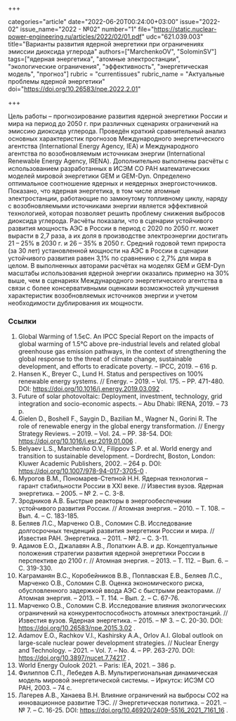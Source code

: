 +++

categories="article"
date="2022-06-20T00:24:00+03:00"
issue="2022-02"
issue_name="2022 - №02"
number="1"
file="https://static.nuclear-power-engineering.ru/articles/2022/02/01.pdf"
udc="621.039.003"
title="Варианты развития ядерной энергетики при ограничениях эмиссии диоксида углерода"
authors=["MarchenkoOV", "SolominSV"]
tags=["ядерная энергетика", "атомные электростанции", "экологические ограничения", "эффективность", "энергетическая модель", "прогноз"]
rubric = "currentissues"
rubric_name = "Актуальные проблемы ядерной энергетики"
doi="https://doi.org/10.26583/npe.2022.2.01"

+++

Цель работы – прогнозирование развития ядерной энергетики России и мира на период до 2050 г. при различных сценариях ограничений на эмиссию диоксида углерода. Проведён краткий сравнительный анализ основных характеристик прогнозов Международного энергетического агентства (International Energy Agency, IEA) и Международного агентства по возобновляемым источникам энергии (International Renewable Energy Agency, IRENA). Дополнительно выполнены расчёты с использованием разработанных в ИСЭМ СО РАН математических моделей мировой энергетики GEM и GEM-Dyn. Определено оптимальное соотношение ядерных и неядерных энергоисточников. Показано, что ядерная энергетика, в том числе атомные электростанции, работающие по замкнутому топливному циклу, наряду с возобновляемыми источниками энергии является эффективной технологией, которая позволяет решить проблему снижения выбросов диоксида углерода. Расчёты показали, что в сценарии устойчивого развития мощность АЭС в России в период с 2020 по 2050 гг. может вырасти в 2,7 раза, а их доля в производстве электроэнергии достигать 21 – 25% в 2030 г. и 26 – 35% в 2050 г. Средний годовой темп прироста (за 30 лет) установленной мощности на АЭС в России в сценарии устойчивого развития равен 3,1% по сравнению с 2,7% для мира в целом. В выполненных авторами расчётах на моделях GEM и GEM-Dyn масштабы использования ядерной энергии оказались примерно на 30% выше, чем в сценариях Международного энергетического агентства в связи с более консервативными оценками возможностей улучшения характеристик возобновляемых источников энергии и учетом необходимости дублирования их мощности.

### Ссылки

1. Global Warming of 1.5єC. An IPCC Special Report on the impacts of global warming of 1.5°C above pre-industrial levels and related global greenhouse gas emission pathways, in the context of strengthening the global response to the threat of climate change, sustainable development, and efforts to eradicate poverty. – IPCC, 2019. – 616 p.
2. Hansen K., Breyer C., Lund H. Status and perspectives on 100% renewable energy systems. // Energy. – 2019. – Vol. 175. – PP. 471-480. DOI: https://doi.org/10.1016/j.energy.2019.03.092 .
3. Future of solar photovoltaic: Deployment, investment, technology, grid integration and socio-economic aspects. – Abu Dhabi: IRENA, 2019. – 73 p.
4. Gielen D., Boshell F., Saygin D., Bazilian M., Wagner N., Gorini R. The role of renewable energy in the global energy transformation. // Energy Strategy Reviews. – 2019. – Vol. 24. – PP. 38-54. DOI: https://doi.org/10.1016/j.esr.2019.01.006 .
5. Belyaev L.S., Marchenko O.V., Filippov S.P. et al. World energy and transition to sustainable development. – Dordrecht, Boston, London: Kluwer Academic Publishers, 2002. – 264 p. DOI: https://doi.org/10.1007/978-94-017-3705-0 .
6. Мурогов В.М., Пономарев-Степной Н.Н. Ядерная технология – гарант стабильности России в XXI веке. // Известия вузов. Ядерная энергетика. – 2005. – № 2. – С. 3-8.
7. Зродников А.В. Быстрые реакторы в энергообеспечении устойчивого развития России. // Атомная энергия. – 2010. – Т. 108. – Вып. 4. – С. 183-185.
8. Беляев Л.С., Марченко О.В., Соломин С.В. Исследование долгосрочных тенденций развития энергетики России и мира. // Известия РАН. Энергетика. – 2011. – №2. – С. 3-11.
9. Адамов Е.О., Джалавян А.В., Лопаткин А.В. и др. Концептуальные положения стратегии развития ядерной энергетики России в перспективе до 2100 г. // Атомная энергия. – 2013. – Т. 112. – Вып. 6. – С. 319-330.
10. Каграманян В.С., Коробейников В.В., Поплавская Е.В., Беляев Л.С., Марченко О.В., Соломин С.В. Оценка экономического риска, обусловленного задержкой ввода АЭС с быстрыми реакторами. // Атомная энергия. – 2013. – Т. 114. – Вып. 2. – С. 67-76.
11. Марченко О.В., Соломин С.В. Исследование влияния экологических ограничений на конкурентоспособность атомных электростанций. // Известия вузов. Ядерная энергетика. – 2015. – № 3. – С. 20-30. DOI: https://doi.org/10.26583/npe.2015.3.02 .
12. Adamov E.O., Rachkov V.I., Kashirsky A.A., Orlov A.I. Global outlook on large-scale nuclear power development strategies. // Nuclear Energy and Technology. – 2021. – Vol. 7. – No. 4. – PP. 263-270. DOI: https://doi.org/10.3897/nucet.7.74217 .
13. World Energy Oulook 2021. – Paris: IEA, 2021. – 386 p.
14. Филиппов С.П., Лебедев А.В. Мультирегиональная динамическая модель мировой энергетической системы. – Иркутск: ИСЭМ СО РАН, 2003. – 74 с.
15. Лагерев А.В., Ханаева В.Н. Влияние ограничений на выбросы CO2 на инновационное развитие ТЭС. // Энергетическая политика. – 2021. – № 7. – С. 16-25. DOI: https://doi.org/10.46920/2409-5516_2021_7161_16 .